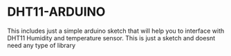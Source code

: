 # DHT11-ARDUINO
This includes just a simple arduino sketch that will help you to interface with DHT11 Humidity and temperature sensor. This is just a sketch and doesnt need any type of library
